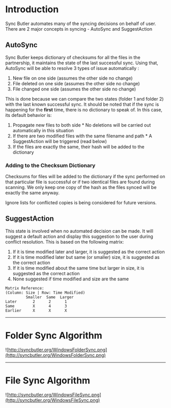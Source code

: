 # Introduction #

Sync Butler automates many of the syncing decisions on behalf of user. There are 2 major concepts in syncing - AutoSync and SuggestAction

## AutoSync ##
Sync Butler keeps dictionary of checksums for all the files in the partnership, it maintains the state of the last successful sync. Using that, AutoSync will be able to resolve 3 types of issue automatically :

  1. New file on one side (assumes the other side no change)
  1. File deleted on one side (assumes the other side no change)
  1. File changed one side (assumes the other side no change)

This is done because we can compare the two states (folder 1 and folder 2) with the last known successful sync. It should be noted that if the sync is happening for the **first** time, there is no dictionary to speak of. In this case, its default behavior is:

  1. Propagate new files to both side
    * No deletions will be carried out automatically in this situation
  1. If there are two modified files with the same filename and path
    * A SuggestAction will be triggered (read below)
  1. If the files are exactly the same, their hash will be added to the dictionary

### Adding to the Checksum Dictionary ###

Checksums for files will be added to the dictionary if the sync performed on that particular file is successful or if two identical files are found during scanning. We only keep one copy of the hash as the files synced will be exactly the same anyway.

Ignore lists for conflicted copies is being considered for future versions.

## SuggestAction ##

This state is involved when no automated decision can be made. It will suggest a default action and display this suggestion to the user during conflict resolution. This is based on the following matrix:
  1. If it is time modified later and larger, it is suggested as the correct action
  1. If it is time modified later but same (or smaller) size, it is suggested as the correct action
  1. If it is time modified about the same time but larger in size, it is suggested as the correct action
  1. None suggested if time modified and size are the same

```
Matrix Reference:
(Column: Size | Row: Time Modified)
         Smaller  Same  Larger
Later       2      2      1
Same        X      4      3
Earlier     X      X      X
```


---


# Folder Sync Algorithm #
![http://syncbutler.org/WindowsFolderSync.png](http://syncbutler.org/WindowsFolderSync.png)


---


# File Sync Algorithm #
![http://syncbutler.org/WindowsFileSync.png](http://syncbutler.org/WindowsFileSync.png)